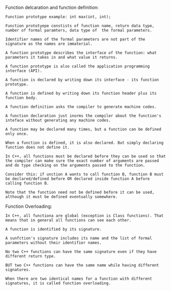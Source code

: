 Function delcaration and function definition:

    Function prototype example: int max(int, int);

    Function prototyepe constists of function name, return data type, number of formal paramters, data type of  the formal parameters. 

    Identifier names of the formal parameters are not part of the signature as the names are immaterial.

    A function prototype describes the interface of the function: what parameters it takes in and what value it returns. 

    A function prototype is also called the application programming interface (API).

    A function is declared by writing down its interface - its function prototype. 

    A function is defined by writing down its function header plus its function body. 

    A function definition asks the compiler to generate machine codes. 

    A function declaration just inorms the compiler about the function's inteface without generating any machine codes. 

    A function may be declared many times, but a function can be defined only once. 

    When a function is defined, it is also declared. But simply declaring function does not define it. 

    In C++, all functions must be declared before they can be used so that the compiler can make sure the exact number of arguments are passed and do type checking on the arguments passed to the function. 

    Consider this: if unction A wants to call function B, function B must be declared/defined before OR declared inside function A before calling function B.

    Note that the function need not be defined before it can be used, although it must be defined eventually somewhere. 

Function Overloading:

    In C++, all functiona are global (exception is Class functions). That means that in general all functions can see each other.

    A function is identified by its signature. 

    A sunfction's signature includes its name and the list of formal parameters without their identifier names.

    No two C++ functions can have the same signature even if they have different return type.

    BUT two C++ functions can have the same name while having different signatures. 

    When there are two identical names for a function with different signatures, it is called function overloading.